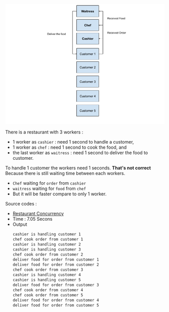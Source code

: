 ![restaurant_illustration_with_concurrency](https://github.com/harryosmar/go-playground/blob/master/resources/restaurant_illustration_with_concurrency.png)

There is a restaurant with 3 workers :
- 1 worker as `cashier` : need 1 second to handle a customer, 
- 1 worker as `chef` : need 1 second to cook the food, and 
- the last worker as `waitress` : need 1 second to deliver the food to customer. 

To handle 1 customer the workers need 1 seconds. **That's not correct**
Because there is still waiting time between each workers.
- `Chef` waiting for `order` from `cashier`
- `waitress` waiting for `food` from `chef`
- But it will be faster compare to only 1 worker.


Source codes :

- [Restaurant Concurrency](https://github.com/harryosmar/go-playground/blob/master/actions/simple_routine.go)
- Time : 7.05 Secons
- Output
    ```
    cashier is handling customer 1
    chef cook order from customer 1
    cashier is handling customer 2
    cashier is handling customer 3
    chef cook order from customer 2
    deliver food for order from customer 1
    deliver food for order from customer 2
    chef cook order from customer 3
    cashier is handling customer 4
    cashier is handling customer 5
    deliver food for order from customer 3
    chef cook order from customer 4
    chef cook order from customer 5
    deliver food for order from customer 4
    deliver food for order from customer 5
    ```